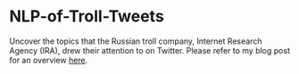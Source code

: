 # NLP-of-Troll-Tweets
Uncover the topics that the Russian troll company, Internet Research Agency (IRA), drew their attention to on Twitter. Please refer to my blog post for an overview [here](https://brendonh8.github.io/Troll-Tweets/).

